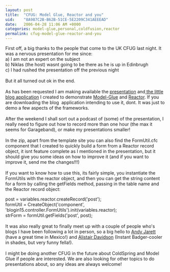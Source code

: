 ```yaml
---
layout: post
title:  "CFUG: Model Glue, Reactor and you"
uid:	"8A987C2B-B62B-51CE-5E2209C341AEEEAD"
date:   2006-04-28 11:06 AM +0000
categories: model-glue,personal,coldfusion,reactor
permalink: cfug-model-glue-reactor-and-you
---
```

First off, a big thanks to the people that come to the UK CFUG last night. It was a nervous presentation for me since:<br />a) I am not an expert on the subject<br />b) Niklas (the host) wasnt going to be there as he is up in Edinbrugh<br />c) I had rushed the presentation off the previous night<br /><br />But it all turned out ok in the end.<br /><br />As has been requested I am making available the <a target="_blank" href="http://media.libsyn.com/media/markdrew/ukcfug_reactor_pres.pdf">presentation</a> and<a target="_blank" href="http://media.libsyn.com/media/markdrew/blogin15.zip"> the little blog application</a> I created to demonstrate <a href="http://www.model-glue.com/" target="_blank">Model-Glue</a> and <a href="http://www.doughughes.net/" target="_blank">Reactor</a>. If you are downloading the blog&nbsp; application intending to use it, dont. It was just to demo a few aspects of the frameworks.<br /><br />After the weekend I shall sort out a podcast of (some) of the presentation, I really need to figure out how to record more than one hour (the max it seems for Garageband), or make my presentations smaller!<br /><br />In the zip, apart from the template site you can also find the FormUtil.cfc component that I created to quickly build a form from a Reactor record object, it isnt feature complete as I mentioned in the presentation, but it should give you some ideas on how to improve it (and if you want to improve it, send me the changes!!!)<br /><br />If you want to know how to use this, its fairly simple, you instantiate the FormUtils with the reactor object, and then you can get the string content for a form by calling the getFields method, passing in the table name and the Reactor record object:<br />
<div class="code">post = variables.reactor.createRecord('post');<br />formUtil = CreateObject('component', 'blogin15.controller.FormUtils').init(variables.reactor);<br />strForm = formUtil.getFields('post', post);</div>
<br />It was also really great to finally meet up with a couple of people who's blogs I have been following a lot in person, so a big hello to <a href="http://www.andyjarrett.co.uk/andy/blog/index.cfm/2006/4/28/Model-Glue-and-Reator-at-UKCFUG--getAll" target="_blank">Andy Jarett</a> (have a great time in Mexico!) and <a href="http://instantbadger.blogspot.com/2006/04/you-look-lot-cooler-on-website.html" target="_blank">Alistair Davidson</a> (Instant Badger-cooler in shades, but very funny fella!). <br /><br />I might be doing another CFUG in the future about ColdSpring and Model Glue if people are interested. We are also looking for other topics to do presentations about, so any ideas are always welcome!
